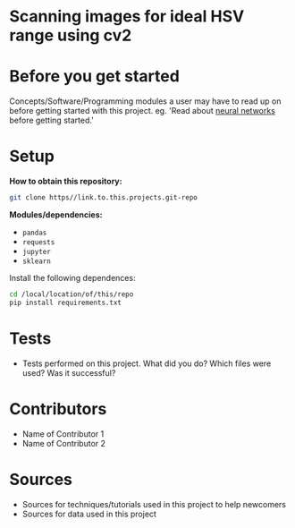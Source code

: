# Scanning images for ideal HSV range using cv2


# Before you get started
Concepts/Software/Programming modules a user may have to read up on before getting started with this project. eg. 'Read about [neural networks](https://towardsdatascience.com/how-to-build-your-own-neural-network-from-scratch-in-python-68998a08e4f6?gi=44b811975215) before getting started.'

# Setup
**How to obtain this repository:**
```sh
git clone https//link.to.this.projects.git-repo
```
**Modules/dependencies:**
- `pandas`
- `requests`
- `jupyter`
- `sklearn`

Install the following dependences:
```sh
cd /local/location/of/this/repo
pip install requirements.txt
```

# Tests
- Tests performed on this project. What did you do? Which files were used? Was it successful?

# Contributors
- Name of Contributor 1
- Name of Contributor 2

# Sources
- Sources for techniques/tutorials used in this project to help newcomers
- Sources for data used in this project